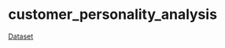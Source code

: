 # customer_personality_analysis

[Dataset](https://www.kaggle.com/datasets/imakash3011/customer-personality-analysis)

